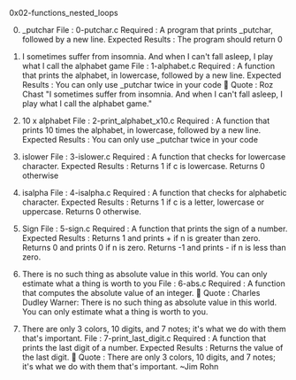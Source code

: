  0x02-functions_nested_loops
 
  0. _putchar
File : 0-putchar.c
Required : A program that prints _putchar, followed by a new line.
Expected Results : The program should return 0

1. I sometimes suffer from insomnia. And when I can't fall asleep, I play what I call the alphabet game
File : 1-alphabet.c
Required : A function that prints the alphabet, in lowercase, followed by a new line.
Expected Results : You can only use _putchar twice in your code
💬 Quote : Roz Chast "I sometimes suffer from insomnia. And when I can't fall asleep, I play what I call the alphabet game."


2. 10 x alphabet
File : 2-print_alphabet_x10.c
Required : A function that prints 10 times the alphabet, in lowercase, followed by a new line.
Expected Results : You can only use _putchar twice in your code

3. islower
File : 3-islower.c
Required : A function that checks for lowercase character.
Expected Results : Returns 1 if c is lowercase. Returns 0 otherwise

4. isalpha
File : 4-isalpha.c
Required : A function that checks for alphabetic character.
Expected Results :
Returns 1 if c is a letter, lowercase or uppercase.
Returns 0 otherwise.

5. Sign
File : 5-sign.c
Required : A function that prints the sign of a number.
Expected Results :
Returns 1 and prints + if n is greater than zero.
Returns 0 and prints 0 if n is zero.
Returns -1 and prints - if n is less than zero.

6. There is no such thing as absolute value in this world. You can only estimate what a thing is worth to you
File : 6-abs.c
Required : A function that computes the absolute value of an integer.
💬 Quote : Charles Dudley Warner: There is no such thing as absolute value in this world. You can only estimate what a thing is worth to you.


7. There are only 3 colors, 10 digits, and 7 notes; it's what we do with them that's important.
File : 7-print_last_digit.c
Required : A function that prints the last digit of a number.
Expected Results : Returns the value of the last digit.
💬 Quote : There are only 3 colors, 10 digits, and 7 notes; it's what we do with them that's important. ~Jim Rohn
